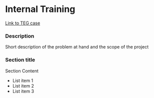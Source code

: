 # Internal Training

[Link to TEG case](http://www.google.com)

### Description

Short description of the problem at hand and the scope of the project

### Section title

Section Content

- List item 1
- List item 2
- List item 3

